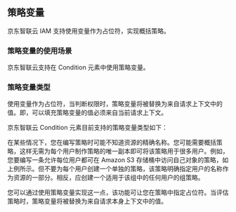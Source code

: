 ## 策略变量
京东智联云 IAM 支持使用变量作为占位符，实现概括策略。

### 策略变量的使用场景
京东智联云支持在 Condition 元素中使用策略变量。

### 策略变量类型
使用变量作为占位符，当判断权限时，策略变量将被替换为来自请求上下文中的值。即，可以填充策略变量的值必须来自当前请求上下文。

京东智联云 Condition 元素目前支持的策略变量类型如下：




在某些情况下，您在编写策略时可能不知道资源的精确名称。您可能需要概括策略，这样无需为每个用户制作策略的唯一副本即可将该策略用于很多用户。例如，您要编写一条允许每位用户都可在 Amazon S3 存储桶中访问自己对象的策略，如上例所示。但不要为每个用户创建一个单独的策略，该策略明确指定用户的名称作为资源的一部分。相反，应创建一个适用于该组中的任何用户的组策略。

您可以通过使用策略变量实现这一点，该功能可让您在策略中指定占位符。当评估策略时，策略变量将被替换为来自请求本身上下文中的值。
